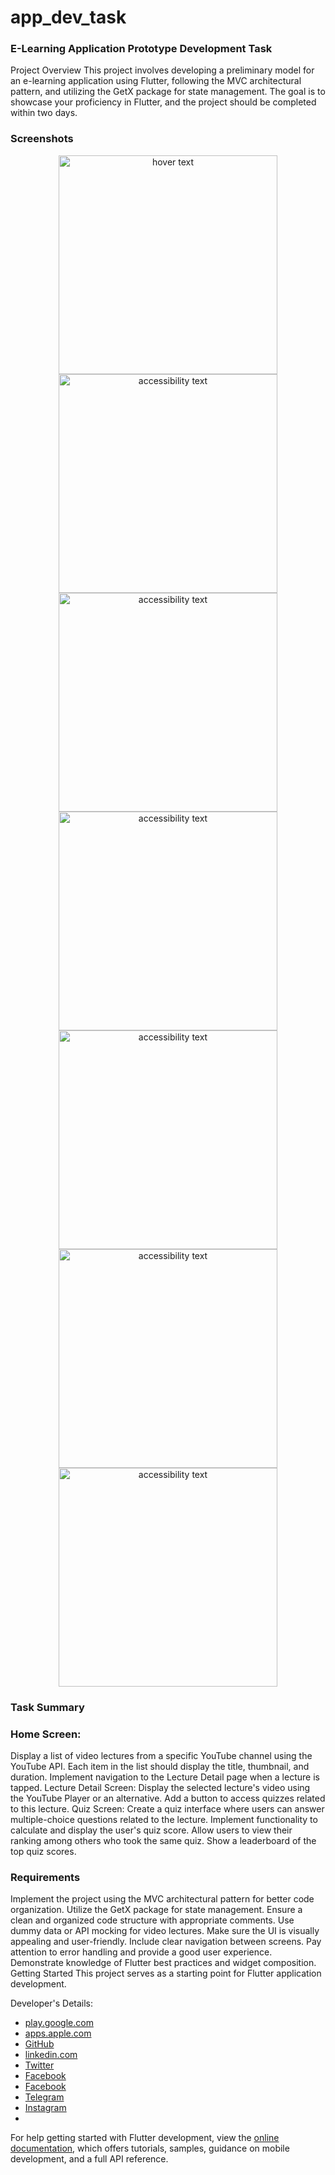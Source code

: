 # app_dev_task

### E-Learning Application Prototype Development Task
Project Overview
This project involves developing a preliminary model for an e-learning application using Flutter, following the MVC architectural pattern, and utilizing the GetX package for state management. The goal is to showcase your proficiency in Flutter, and the project should be completed within two days.

### Screenshots

<p align="center">
  <img src="https://github.com/pr-mah99/E-Learning-App/blob/main/ScreenShot/1.jpg" width="350" title="hover text">
  <img src="https://github.com/pr-mah99/E-Learning-App/blob/main/ScreenShot/2.jpg" width="350" alt="accessibility text">
  <img src="https://github.com/pr-mah99/E-Learning-App/blob/main/ScreenShot/3.jpg" width="350" alt="accessibility text">
  <img src="https://github.com/pr-mah99/E-Learning-App/blob/main/ScreenShot/4.jpg" width="350" alt="accessibility text">
  <img src="https://github.com/pr-mah99/E-Learning-App/blob/main/ScreenShot/5.jpg" width="350" alt="accessibility text">
  <img src="https://github.com/pr-mah99/E-Learning-App/blob/main/ScreenShot/6.jpg" width="350" alt="accessibility text">
  <img src="https://github.com/pr-mah99/E-Learning-App/blob/main/ScreenShot/7.jpg" width="350" alt="accessibility text">
</p>

### Task Summary
### Home Screen:
Display a list of video lectures from a specific YouTube channel using the YouTube API.
Each item in the list should display the title, thumbnail, and duration.
Implement navigation to the Lecture Detail page when a lecture is tapped.
Lecture Detail Screen:
Display the selected lecture's video using the YouTube Player or an alternative.
Add a button to access quizzes related to this lecture.
Quiz Screen:
Create a quiz interface where users can answer multiple-choice questions related to the lecture.
Implement functionality to calculate and display the user's quiz score.
Allow users to view their ranking among others who took the same quiz.
Show a leaderboard of the top quiz scores.
### Requirements
Implement the project using the MVC architectural pattern for better code organization.
Utilize the GetX package for state management.
Ensure a clean and organized code structure with appropriate comments.
Use dummy data or API mocking for video lectures.
Make sure the UI is visually appealing and user-friendly.
Include clear navigation between screens.
Pay attention to error handling and provide a good user experience.
Demonstrate knowledge of Flutter best practices and widget composition.
Getting Started
This project serves as a starting point for Flutter application development.

Developer's Details:
- [play.google.com](play.google.com/store/apps/dev?id=8111981479252377711)
- [apps.apple.com](apps.apple.com/us/developer/mahmoud-shamran/id1690166265)
- [GitHub](github.com/pr-mah99)
- [linkedin.com](linkedin.com/in/mahmoud-shamran)
- [Twitter](twitter.com/pr_mah99)
- [Facebook](facebook.com/Mahmoud.shmran)
- [Facebook](facebook.com/Mahmoud.shmran)
- [Telegram](t.me/pr_mah99)
- [Instagram](instagram.com/pr_mah99)
- 


For help getting started with Flutter development, view the
[online documentation](https://docs.flutter.dev/), which offers tutorials,
samples, guidance on mobile development, and a full API reference.
